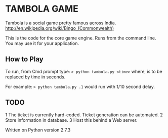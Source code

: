 TAMBOLA GAME
============

Tambola is a social game pretty famous across India. 
http://en.wikipedia.org/wiki/Bingo_(Commonwealth)

This is the code for the core game engine. Runs from the command line. You may use it for your application.


How to Play
-----------

To run, from Cmd prompt type: 
`> python tambola.py <time>`
where, <time> is to be replaced by time in seconds.

For example:
`> python tambola.py .1` 
would run with 1/10 second delay.


TODO
----
1 The ticket is currently hard-coded. Ticket generation can be automated.
2 Store information in database.
3 Host this behind a Web server.


Written on Python version 2.7.3
